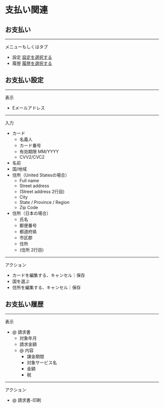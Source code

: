 # 支払い関連

## お支払い
***
メニューもしくはタブ
- 設定 [設定を選択する](お支払い設定)
- 履歴 [履歴を選択する](お支払い履歴)

## お支払い設定
***
表示
- Eメールアドレス
***
入力
- カード
    - 名義人
    - カード番号
    - 有効期限 MM/YYYY
    - CVV2/CVC2
- 名前
- 国/地域
- 住所（United Statesの場合）
    - Full name
    - Street address
    - (Street address 2行目)
    - City
    - State / Province / Region
    - Zip Code
- 住所（日本の場合）
    - 氏名
    - 郵便番号
    - 都道府県
    - 市区郡
    - 住所
    - (住所 2行目)
***
アクション
- カードを編集する、キャンセル｜保存
- 国を選ぶ
- 住所を編集する、キャンセル｜保存

## お支払い履歴
***
表示
- @ 請求書
    - 対象年月
    - 請求金額
    - @ 内容
        - 課金期間
        - 対象サービス名
        - 金額
        - 税
***
アクション
- @ 請求書-印刷
